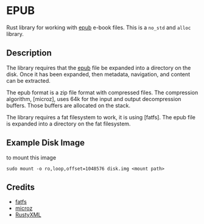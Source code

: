# EPUB

Rust library for working with [epub] e-book files. This is a `no_std`
and `alloc` library. 

## Description

The library requires that the [epub] file be expanded into a directory
on the disk. Once it has been expanded, then metadata, navigation, and
content can be extracted.

The epub format is a zip file format with compressed files. The compression
algorithm, [microz],  uses 64k for the input and output decompression buffers. Those
buffers are allocated on the stack.

The library requires a fat filesystem to work, it is using [fatfs].
The epub file is expanded into a directory on the fat
filesystem.

## Example Disk Image

to mount this image
```
sudo mount -o ro,loop,offset=1048576 disk.img <mount path>
```

## Credits

* [fatfs](https://github.com/rafalh/rust-fatfs)
* [microz](https://github.com/Frommi/miniz_oxide)
* [RustyXML](https://github.com/Florob/RustyXML)

[epub]: https://www.w3.org/publishing/epub32/epub-spec.html

